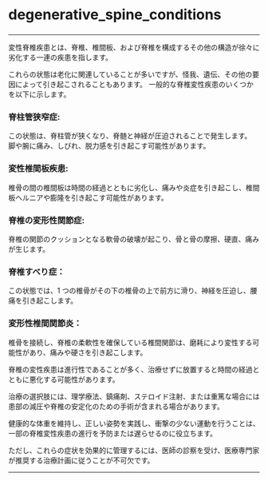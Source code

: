### 
# degenerative_spine_conditions
### 

---

変性脊椎疾患とは、脊椎、椎間板、および脊椎を構成するその他の構造が徐々に劣化する一連の疾患を指します。 

これらの状態は老化に関連していることが多いですが、怪我、遺伝、その他の要因によって引き起こされることもあります。 一般的な脊椎変性疾患のいくつかを以下に示します。

### 脊柱管狭窄症: 
この状態は、脊柱管が狭くなり、脊髄と神経が圧迫されることで発生します。 脚や腕に痛み、しびれ、脱力感を引き起こす可能性があります。

### 変性椎間板疾患: 
椎骨の間の椎間板は時間の経過とともに劣化し、痛みや炎症を引き起こし、椎間板ヘルニアや膨隆を引き起こす可能性があります。

### 脊椎の変形性関節症: 
脊椎の関節のクッションとなる軟骨の破壊が起こり、骨と骨の摩擦、硬直、痛みが生じます。

### 脊椎すべり症：
この状態では、1 つの椎骨がその下の椎骨の上で前方に滑り、神経を圧迫し、腰痛を引き起こします。

### 変形性椎間関節炎：
椎骨を接続し、脊椎の柔軟性を確保している椎間関節は、磨耗により変性する可能性があり、痛みや硬さを引き起こします。

脊椎の変性疾患は進行性であることが多く、治療せずに放置すると時間の経過とともに悪化する可能性があります。 

治療の選択肢には、理学療法、鎮痛剤、ステロイド注射、または重篤な場合には患部の減圧や脊椎の安定化のための手術が含まれる場合があります。

健康的な体重を維持し、正しい姿勢を実践し、衝撃の少ない運動を行うことは、一部の脊椎変性疾患の進行を予防または遅らせるのに役立ちます。 

ただし、これらの症状を効果的に管理するには、医師の診察を受け、医療専門家が推奨する治療計画に従うことが不可欠です。

---
